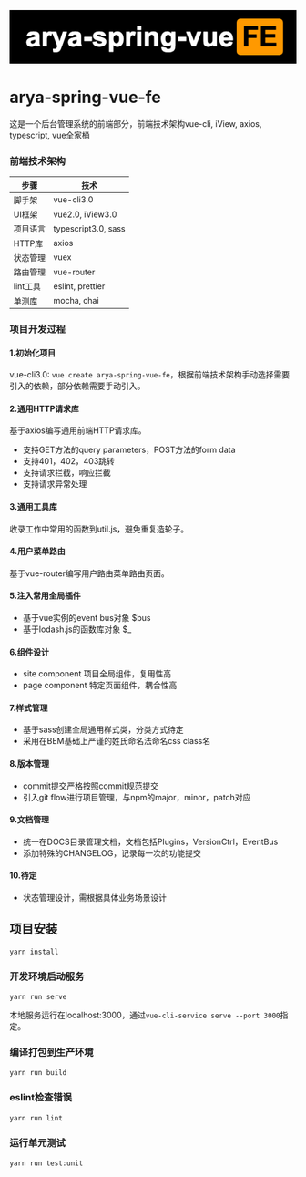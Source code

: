 ![](https://github.com/arya-spring-vue/arya-spring-vue-fe/blob/master/screenshot/arya-spring-vue-fe.png)

# arya-spring-vue-fe
这是一个后台管理系统的前端部分，前端技术架构vue-cli, iView, axios, typescript, vue全家桶

### 前端技术架构

 步骤| 技术
------------ | -------------
脚手架 | vue-cli3.0
UI框架 | vue2.0, iView3.0
项目语言 | typescript3.0, sass
HTTP库 | axios
状态管理 | vuex
路由管理 | vue-router
lint工具 | eslint, prettier
单测库 | mocha, chai


### 项目开发过程
#### 1.初始化项目
vue-cli3.0: `vue create arya-spring-vue-fe`，根据前端技术架构手动选择需要引入的依赖，部分依赖需要手动引入。
#### 2.通用HTTP请求库
基于axios编写通用前端HTTP请求库。
- 支持GET方法的query parameters，POST方法的form data
- 支持401，402，403跳转
- 支持请求拦截，响应拦截
- 支持请求异常处理
#### 3.通用工具库
收录工作中常用的函数到util.js，避免重复造轮子。
#### 4.用户菜单路由
基于vue-router编写用户路由菜单路由页面。
#### 5.注入常用全局插件
- 基于vue实例的event bus对象 $bus
- 基于lodash.js的函数库对象 $_
#### 6.组件设计
- site component 项目全局组件，复用性高
- page component 特定页面组件，耦合性高
#### 7.样式管理
- 基于sass创建全局通用样式类，分类方式待定
- 采用在BEM基础上严谨的姓氏命名法命名css class名
#### 8.版本管理
- commit提交严格按照commit规范提交
- 引入git flow进行项目管理，与npm的major，minor，patch对应
#### 9.文档管理
- 统一在DOCS目录管理文档，文档包括Plugins，VersionCtrl，EventBus
- 添加特殊的CHANGELOG，记录每一次的功能提交

#### 10.待定
- 状态管理设计，需根据具体业务场景设计

## 项目安装
```
yarn install
```

### 开发环境启动服务
```
yarn run serve
```
本地服务运行在localhost:3000，通过`vue-cli-service serve --port 3000`指定。

### 编译打包到生产环境
```
yarn run build
```

### eslint检查错误
```
yarn run lint
```

### 运行单元测试
```
yarn run test:unit
```
